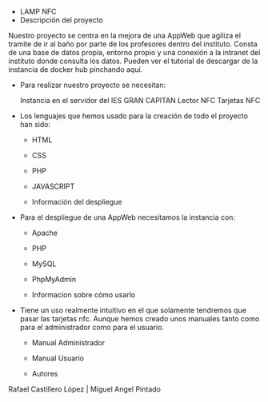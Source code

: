 
- LAMP NFC
- Descripción del proyecto

Nuestro proyecto se centra en la mejora de una AppWeb que agiliza el tramite de ir al baño por parte de los profesores dentro del instituto. Consta de una base de datos propia, entorno propio y una conexión a la intranet del instituto donde consulta los datos.
Pueden ver el tutorial de descargar de la instancia de docker hub pinchando aquí.

- Para realizar nuestro proyecto se necesitan:

    Instancia en el servidor del IES GRAN CAPITAN
    Lector NFC
    Tarjetas NFC

- Los lenguajes que hemos usado para la creación de todo el proyecto han sido:

   - HTML
   - CSS
   - PHP
   - JAVASCRIPT

   - Información del despliegue

- Para el despliegue de una AppWeb necesitamos la instancia con:

   - Apache
   - PHP
   - MySQL
   - PhpMyAdmin

  - Informacion sobre cómo usarlo

- Tiene un uso realmente intuitivo en el que solamente tendremos que pasar las tarjetas nfc. Aunque hemos creado unos manuales tanto como para el administrador como para el usuario.

  - Manual Administrador
  - Manual Usuario

  - Autores

Rafael Castillero López | Miguel Angel Pintado
